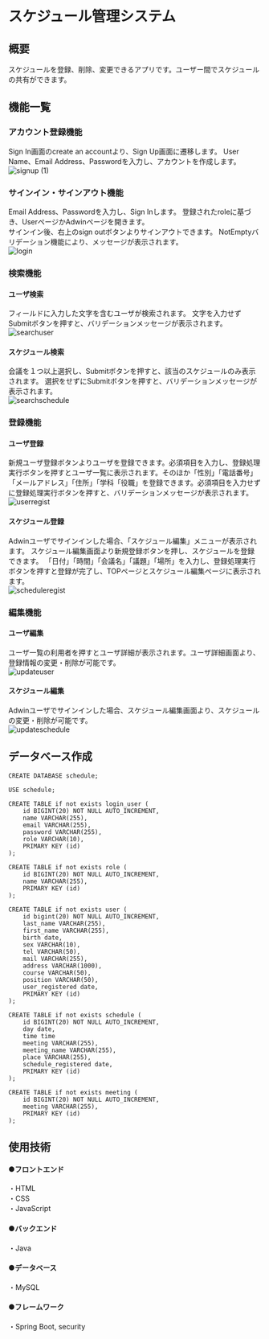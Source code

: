 # スケジュール管理システム
## 概要
スケジュールを登録、削除、変更できるアプリです。ユーザー間でスケジュールの共有ができます。
<br>
## 機能一覧
### アカウント登録機能
Sign In画面のcreate an accountより、Sign Up画面に遷移します。
User Name、Email Address、Passwordを入力し、アカウントを作成します。<br>
![signup (1)](https://github.com/user-attachments/assets/69d706bd-0c98-44f1-8558-ca256bb23ceb)
<br>

### サインイン・サインアウト機能
Email Address、Passwordを入力し、Sign Inします。
登録されたroleに基づき、UserページかAdwinページを開きます。<br>
サインイン後、右上のsign outボタンよりサインアウトできます。
NotEmptyバリデーション機能により、メッセージが表示されます。
<br>
![login](https://github.com/user-attachments/assets/14a39bd2-2978-437e-a103-46b85bf91131)
<br>

### 検索機能
#### ユーザ検索
フィールドに入力した文字を含むユーザが検索されます。
文字を入力せずSubmitボタンを押すと、バリデーションメッセージが表示されます。
<br>
![searchuser](https://github.com/user-attachments/assets/aac79dcf-cf49-4ab6-88a5-44be882dde52)
<br>

#### スケジュール検索
会議を１つ以上選択し、Submitボタンを押すと、該当のスケジュールのみ表示されます。
選択をせずにSubmitボタンを押すと、バリデーションメッセージが表示されます。
<br>
![searchschedule](https://github.com/user-attachments/assets/66ef4cb7-961f-476e-9f16-4408c4ad79a6)
<br>

### 登録機能
#### ユーザ登録
新規ユーザ登録ボタンよりユーザを登録できます。必須項目を入力し、登録処理実行ボタンを押すとユーザ一覧に表示されます。そのほか「性別」「電話番号」「メールアドレス」「住所」「学科「役職」を登録できます。必須項目を入力せずに登録処理実行ボタンを押すと、バリデーションメッセージが表示されます。
<br>
![userregist](https://github.com/user-attachments/assets/62d1ef2b-65b6-4390-9fa0-d5f8bf82bd04)
<br>

#### スケジュール登録
Adwinユーザでサインインした場合、「スケジュール編集」メニューが表示されます。
スケジュール編集画面より新規登録ボタンを押し、スケジュールを登録できます。
「日付」「時間」「会議名」「議題」「場所」を入力し、登録処理実行ボタンを押すと登録が完了し、TOPページとスケジュール編集ページに表示されます。
<br>
![scheduleregist](https://github.com/user-attachments/assets/59a6a90a-3ca5-484e-8700-f59cddef34ce)
<br>

### 編集機能
#### ユーザ編集
ユーザ一覧の利用者を押すとユーザ詳細が表示されます。ユーザ詳細画面より、登録情報の変更・削除が可能です。
<br>
![updateuser](https://github.com/user-attachments/assets/2ce91a49-1630-4b61-9d86-66f532cc5268)
<br>

#### スケジュール編集
Adwinユーザでサインインした場合、スケジュール編集画面より、スケジュールの変更・削除が可能です。
<br>
![updateschedule](https://github.com/user-attachments/assets/e7cb535e-21cc-4751-9a32-a5d97bee0f6f)
<br>

## データベース作成

	CREATE DATABASE schedule;
	
	USE schedule;
	
	CREATE TABLE if not exists login_user (
		id BIGINT(20) NOT NULL AUTO_INCREMENT,
		name VARCHAR(255),
		email VARCHAR(255),
		password VARCHAR(255),
		role VARCHAR(10),
		PRIMARY KEY (id)
	);
	
	CREATE TABLE if not exists role (
		id BIGINT(20) NOT NULL AUTO_INCREMENT,
		name VARCHAR(255),
		PRIMARY KEY (id)
	);
	
	CREATE TABLE if not exists user (
		id bigint(20) NOT NULL AUTO_INCREMENT,
		last_name VARCHAR(255),
		first_name VARCHAR(255),
		birth date,
		sex VARCHAR(10),
		tel VARCHAR(50),
		mail VARCHAR(255),
		address VARCHAR(1000),
		course VARCHAR(50),
		position VARCHAR(50),
		user_registered date,
		PRIMARY KEY (id)
	);
	
	CREATE TABLE if not exists schedule (
		id BIGINT(20) NOT NULL AUTO_INCREMENT,
		day date,
		time time
		meeting VARCHAR(255),
		meeting_name VARCHAR(255),
		place VARCHAR(255),
		schedule_registered date,
		PRIMARY KEY (id)
	);
	
	CREATE TABLE if not exists meeting (
		id BIGINT(20) NOT NULL AUTO_INCREMENT,
		meeting VARCHAR(255),
		PRIMARY KEY (id)
	);


## 使用技術
#### ●フロントエンド
・HTML<br>
・CSS<br>
・JavaScript
#### ●バックエンド
・Java
#### ●データベース
・MySQL
#### ●フレームワーク
・Spring Boot, security
